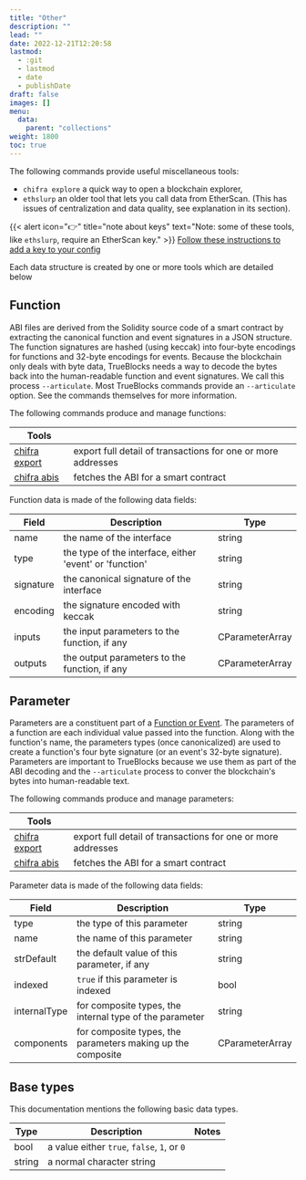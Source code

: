 ```yaml
---
title: "Other"
description: ""
lead: ""
date: 2022-12-21T12:20:58
lastmod:
  - :git
  - lastmod
  - date
  - publishDate
draft: false
images: []
menu:
  data:
    parent: "collections"
weight: 1800
toc: true
---
```


The following commands provide useful miscellaneous tools:

- `chifra explore` a quick way to open a blockchain explorer,
- `ethslurp` an older tool that lets you call data from EtherScan. (This has issues of centralization and data quality, see explanation in its section).

{{< alert icon="👉" title="note about keys"
text="Note: some of these tools, like `ethslurp`, require an EtherScan key." >}}
[Follow these instructions to add a key to your config](/docs/install/install-trueblocks/#3-update-the-configs-for-your-rpc-and-api-keys)

Each data structure is created by one or more tools which are detailed below

## Function

ABI files are derived from the Solidity source code of a smart contract by extracting the canonical function and event signatures in a JSON structure. The function signatures are hashed (using keccak) into four-byte encodings for functions and 32-byte encodings for events. Because the blockchain only deals with byte data, TrueBlocks needs a way to decode the bytes back into the human-readable function and event signatures. We call this process `--articulate`. Most TrueBlocks commands provide an `--articulate` option. See the commands themselves for more information.

The following commands produce and manage functions:

| Tools                                                 |                                                              |
| ----------------------------------------------------- | ------------------------------------------------------------ |
| [chifra export](/docs/chifra/accounts/#chifra-export) | export full detail of transactions for one or more addresses |
| [chifra abis](/docs/chifra/accounts/#chifra-abis)     | fetches the ABI for a smart contract                         |

Function data is made of the following data fields:

| Field     | Description                                             | Type            |
| --------- | ------------------------------------------------------- | --------------- |
| name      | the name of the interface                               | string          |
| type      | the type of the interface, either 'event' or 'function' | string          |
| signature | the canonical signature of the interface                | string          |
| encoding  | the signature encoded with keccak                       | string          |
| inputs    | the input parameters to the function, if any            | CParameterArray |
| outputs   | the output parameters to the function, if any           | CParameterArray |

## Parameter

Parameters are a constituent part of a [Function or Event](/data-model/accounts/#function). The parameters of a function are each individual value passed into the function. Along with the function's name, the parameters types (once canonicalized) are used to create a function's four byte signature (or an event's 32-byte signature). Parameters are important to TrueBlocks because we use them as part of the ABI decoding and the `--articulate` process to conver the blockchain's bytes into human-readable text.

The following commands produce and manage parameters:

| Tools                                                 |                                                              |
| ----------------------------------------------------- | ------------------------------------------------------------ |
| [chifra export](/docs/chifra/accounts/#chifra-export) | export full detail of transactions for one or more addresses |
| [chifra abis](/docs/chifra/accounts/#chifra-abis)     | fetches the ABI for a smart contract                         |

Parameter data is made of the following data fields:

| Field        | Description                                                 | Type            |
| ------------ | ----------------------------------------------------------- | --------------- |
| type         | the type of this parameter                                  | string          |
| name         | the name of this parameter                                  | string          |
| strDefault   | the default value of this parameter, if any                 | string          |
| indexed      | `true` if this parameter is indexed                         | bool            |
| internalType | for composite types, the internal type of the parameter     | string          |
| components   | for composite types, the parameters making up the composite | CParameterArray |

## Base types

This documentation mentions the following basic data types.

| Type      | Description                                     | Notes          |
| --------- | ----------------------------------------------- | -------------- |
| bool      | a value either `true`, `false`, `1`, or `0`     |                |
| string    | a normal character string                       |                |
